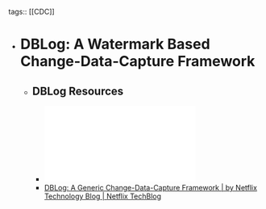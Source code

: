 tags:: [[CDC]]

- # DBLog: A Watermark Based Change-Data-Capture Framework
	- ## DBLog Resources
		- ![DBLog A Watermark Based Change-Data-Capture Framework.pdf](../assets/DBLog_A_Watermark_Based_Change-Data-Capture_Framework_1709194640884_0.pdf)
		- [DBLog: A Generic Change-Data-Capture Framework | by Netflix Technology Blog | Netflix TechBlog](https://netflixtechblog.com/dblog-a-generic-change-data-capture-framework-69351fb9099b)